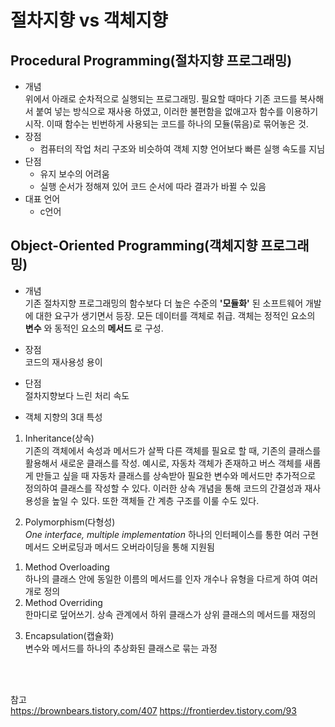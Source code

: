 # 절차지향 vs 객체지향
  
  
Procedural Programming(절차지향 프로그래밍)
--------------------------

* 개념  
위에서 아래로 순차적으로 실행되는 프로그래밍. 필요할 때마다 기존 코드를 복사해서 붙여 넣는 방식으로 재사용 하였고, 이러한 불편함을 없애고자 함수를 이용하기 시작.
이때 함수는 빈번하게 사용되는 코드를 하나의 모듈(묶음)로 묶어놓은 것.   
* 장점  
  + 컴퓨터의 작업 처리 구조와 비슷하여 객체 지향 언어보다 빠른 실행 속도를 지님  
* 단점  
  + 유지 보수의 어려움  
  + 실행 순서가 정해져 있어 코드 순서에 따라 결과가 바뀔 수 있음
* 대표 언어  
  + c언어  
  
  
  
  
Object-Oriented Programming(객체지향 프로그래밍)
--------------------------

* 개념  
기존 절차지향 프로그래밍의 함수보다 더 높은 수준의 __'모듈화'__ 된 소프트웨어 개발에 대한 요구가 생기면서 등장. 
모든 데이터를 객체로 취급. 객체는 정적인 요소의 __변수__ 와 동적인 요소의 __메서드__ 로 구성.  
* 장점  
코드의 재사용성 용이  
* 단점  
절차지향보다 느린 처리 속도
  
* 객체 지향의 3대 특성  
1. Inheritance(상속)  
기존의 객체에서 속성과 메서드가 살짝 다른 객체를 필요로 할 때, 기존의 클래스를 활용해서 새로운 클래스를 작성.
예시로, 자동차 객체가 존재하고 버스 객체를 새롭게 만들고 싶을 때 자동차 클래스를 상속받아 필요한 변수와 메서드만 추가적으로 정의하여 클래스를 작성할 수 있다.
이러한 상속 개념을 통해 코드의 간결성과 재사용성을 높일 수 있다. 또한 객체들 간 계층 구조를 이룰 수도 있다.  
  
2. Polymorphism(다형성)  
_One interface, multiple implementation_ 하나의 인터페이스를 통한 여러 구현  
메서드 오버로딩과 메서드 오버라이딩을 통해 지원됨  
1) Method Overloading  
하나의 클래스 안에 동일한 이름의 메서드를 인자 개수나 유형을 다르게 하여 여러 개로 정의  
2) Method Overriding  
한마디로 덮어쓰기. 상속 관계에서 하위 클래스가 상위 클래스의 메서드를 재정의  
  
3. Encapsulation(캡슐화)  
변수와 메서드를 하나의 추상화된 클래스로 묶는 과정  
  
  
  <br>
  <br>




참고  
<https://brownbears.tistory.com/407>
<https://frontierdev.tistory.com/93>
